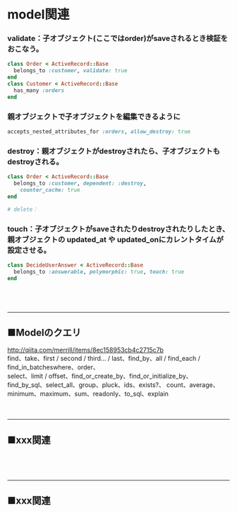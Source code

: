 
# model関連


### validate：子オブジェクト(ここではorder)がsaveされるとき検証をおこなう。
```ruby
class Order < ActiveRecord::Base
  belongs_to :customer, validate: true
end
class Customer < ActiveRecord::Base
  has_many :orders
end
```


### 親オブジェクトで子オブジェクトを編集できるように
```ruby
accepts_nested_attributes_for :orders, allow_destroy: true
```


### destroy：親オブジェクトがdestroyされたら、子オブジェクトもdestroyされる。
```ruby
class Order < ActiveRecord::Base
  belongs_to :customer, dependent: :destroy,
    counter_cache: true
end
```


```ruby
# delete：
```


### touch：子オブジェクトがsaveされたりdestroyされたりしたとき、親オブジェクトの updated_at や updated_onにカレントタイムが設定させる。
```ruby
class DecideUserAnswer < ActiveRecord::Base
  belongs_to :answerable, polymorphic: true, touch: true
end
```


　  
　  
- - - 
## ■Modelのクエリ
http://qiita.com/merrill/items/8ec158953cb4c2715c7b  
find、take、first / second / third... / last、find_by、all / find_each / find_in_batcheswhere、order、  
select、limit / offset、find_or_create_by、find_or_initialize_by、find_by_sql、select_all、group、pluck、ids、exists?、
count、average、minimum、maximum、sum、readonly、to_sql、explain

　  
- - - 
## ■xxx関連
###
　  
　  
- - - 
## ■xxx関連

###

